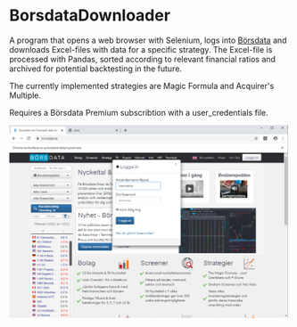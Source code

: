 # BorsdataDownloader

A program that opens a web browser with Selenium, logs into [Börsdata](www.borsdata.se) and downloads Excel-files with data for a specific strategy. The Excel-file is processed with Pandas, sorted according to relevant financial ratios and archived for potential backtesting in the future.

The currently implemented strategies are Magic Formula and Acquirer's Multiple.

Requires a Börsdata Premium subscribtion with a user_credentials file.

<img src="https://github.com/hataloo/BorsdataDownloader/blob/master/BorsdataShowcase/Login.png" width="500">

